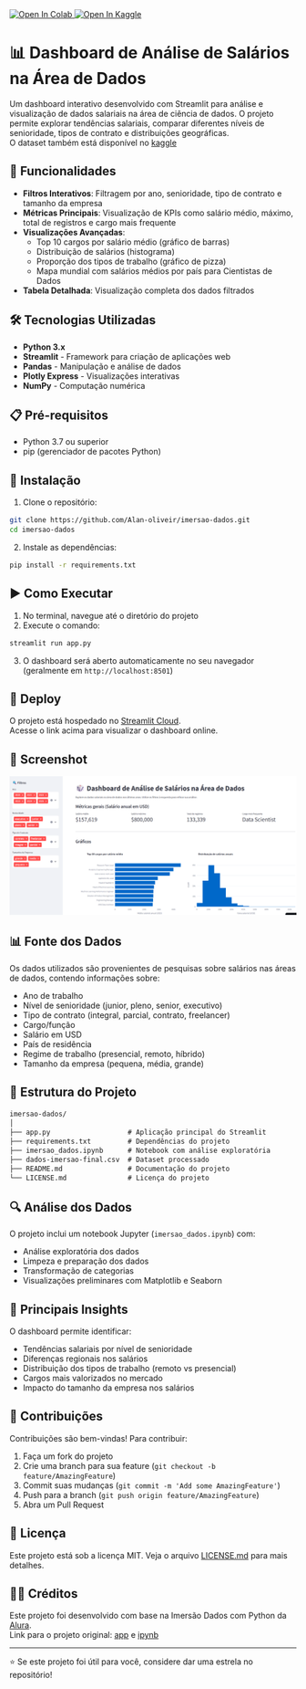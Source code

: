 <a target="_blank" href="https://colab.research.google.com/drive/1m1QewCpYhrhEF7F0vaE0ttiyK9extp2e?usp=sharing">
  <img src="https://colab.research.google.com/assets/colab-badge.svg" alt="Open In Colab"/>
</a>

<a target="_blank" href="https://www.kaggle.com/datasets/alanogoncalves/salarios-profissionais-dados">
  <img src="https://kaggle.com/static/images/open-in-kaggle.svg" alt="Open In Kaggle"/>
</a>

# 📊 Dashboard de Análise de Salários na Área de Dados

Um dashboard interativo desenvolvido com Streamlit para análise e visualização de dados salariais na área de ciência de 
dados. O projeto permite explorar tendências salariais, comparar diferentes níveis de senioridade, tipos de contrato e 
distribuições geográficas.  
O dataset também está disponível no [kaggle](https://www.kaggle.com/datasets/alanogoncalves/salarios-profissionais-dados)

## 🚀 Funcionalidades

- **Filtros Interativos**: Filtragem por ano, senioridade, tipo de contrato e tamanho da empresa
- **Métricas Principais**: Visualização de KPIs como salário médio, máximo, total de registros e cargo mais frequente
- **Visualizações Avançadas**:
  - Top 10 cargos por salário médio (gráfico de barras)
  - Distribuição de salários (histograma)
  - Proporção dos tipos de trabalho (gráfico de pizza)
  - Mapa mundial com salários médios por país para Cientistas de Dados
- **Tabela Detalhada**: Visualização completa dos dados filtrados

## 🛠️ Tecnologias Utilizadas

- **Python 3.x**
- **Streamlit** - Framework para criação de aplicações web
- **Pandas** - Manipulação e análise de dados
- **Plotly Express** - Visualizações interativas
- **NumPy** - Computação numérica

## 📋 Pré-requisitos

- Python 3.7 ou superior
- pip (gerenciador de pacotes Python)

## 🔧 Instalação

1. Clone o repositório:
```bash
git clone https://github.com/Alan-oliveir/imersao-dados.git
cd imersao-dados
```

2. Instale as dependências:
```bash
pip install -r requirements.txt
```

## ▶️ Como Executar

1. No terminal, navegue até o diretório do projeto
2. Execute o comando:
```bash
streamlit run app.py
```
3. O dashboard será aberto automaticamente no seu navegador (geralmente em `http://localhost:8501`)

## 🚀 Deploy
O projeto está hospedado no [Streamlit Cloud](https://data-immersion.streamlit.app/).   
Acesse o link acima para visualizar o dashboard online.

## 📸 Screenshot

![Screenshot do Dashboard](/screenshot/screenshot.png)

## 📊 Fonte dos Dados

Os dados utilizados são provenientes de pesquisas sobre salários nas áreas de dados, contendo informações sobre:
- Ano de trabalho
- Nível de senioridade (junior, pleno, senior, executivo)
- Tipo de contrato (integral, parcial, contrato, freelancer)
- Cargo/função
- Salário em USD
- País de residência
- Regime de trabalho (presencial, remoto, híbrido)
- Tamanho da empresa (pequena, média, grande)

## 📁 Estrutura do Projeto

```
imersao-dados/
│
├── app.py                   # Aplicação principal do Streamlit
├── requirements.txt         # Dependências do projeto
├── imersao_dados.ipynb      # Notebook com análise exploratória
├── dados-imersao-final.csv  # Dataset processado
├── README.md                # Documentação do projeto
└── LICENSE.md               # Licença do projeto
```

## 🔍 Análise dos Dados

O projeto inclui um notebook Jupyter (`imersao_dados.ipynb`) com:
- Análise exploratória dos dados
- Limpeza e preparação dos dados
- Transformação de categorias
- Visualizações preliminares com Matplotlib e Seaborn

## 🎯 Principais Insights

O dashboard permite identificar:
- Tendências salariais por nível de senioridade
- Diferenças regionais nos salários
- Distribuição dos tipos de trabalho (remoto vs presencial)
- Cargos mais valorizados no mercado
- Impacto do tamanho da empresa nos salários

## 🤝 Contribuições

Contribuições são bem-vindas! Para contribuir:

1. Faça um fork do projeto
2. Crie uma branch para sua feature (`git checkout -b feature/AmazingFeature`)
3. Commit suas mudanças (`git commit -m 'Add some AmazingFeature'`)
4. Push para a branch (`git push origin feature/AmazingFeature`)
5. Abra um Pull Request

## 📝 Licença

Este projeto está sob a licença MIT. Veja o arquivo [LICENSE.md](LICENSE.md) para mais detalhes.

## 👨‍💻 Créditos

Este projeto foi desenvolvido com base na Imersão Dados com Python da [Alura](https://www.alura.com.br/).  
Link para o projeto original: [app](https://github.com/almeidamarcell/imersao-dados-python-alura-2025) e [ipynb](https://github.com/guilhermeonrails/idcp-alura/blob/A7X3D9/aulas.ipynb)

---

⭐ Se este projeto foi útil para você, considere dar uma estrela no repositório!

